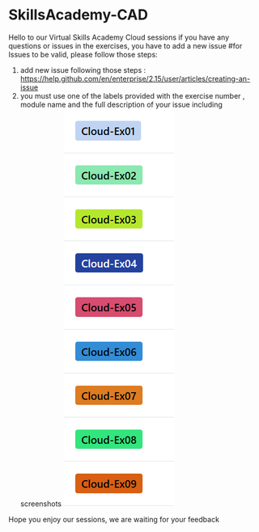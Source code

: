 # SkillsAcademy-CAD
Hello to our Virtual Skills Academy Cloud sessions 
if you have any questions or issues in the exercises, you have to add a new issue 
#for Issues to be valid, please follow those steps:
1. add new issue following those steps : https://help.github.com/en/enterprise/2.15/user/articles/creating-an-issue
2. you must use one of the labels provided with the exercise number , module name and the full description of your issue including screenshots
![labels to be added to your issue](/image.PNG)

Hope you enjoy our sessions, we are waiting for your feedback